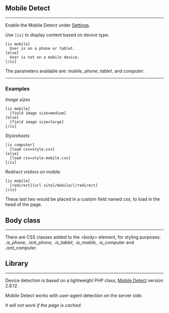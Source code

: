 
## Mobile Detect
---

Enable the Mobile Detect under [Settings](options-general.php?page=ccs_reference&tab=settings).

Use `[is]` to display content based on device type.

~~~
[is mobile]
  User is on a phone or tablet.
[else]
  User is not on a mobile device.
[/is]
~~~

The parameters available are: *mobile*, *phone*, *tablet*, and *computer*.

---

### Examples

*Image sizes*

~~~
[is mobile]
  [field image size=medium]
[else]
  [field image size=large]
[/is]

~~~

*Stylesheets*

~~~
[is computer]
  [load css=style.css]
[else]
  [load css=style-mobile.css]
[/is]
~~~

*Redirect visitors on mobile*

~~~
[is mobile]
  [redirect][url site]/mobile/[/redirect]
[/is]
~~~

These last two would be placed in a custom field named *css*, to load in the head of the page.

## Body class

---

There are CSS classes added to the &lt;body&gt; element, for styling purposes: *.is_phone, .isnt_phone, .is_tablet, .is_mobile,* *.is_computer* and *.isnt_computer*.

## Library

---

Device detection is based on a lightweight PHP class, [Mobile Detect](http://mobiledetect.net) version 2.8.12.

Mobile Detect works with user-agent detection on the server side.

*It will not work if the page is cached.*
